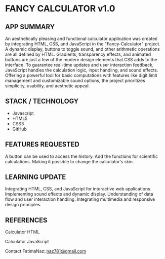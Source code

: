 # FANCY CALCULATOR v1.0


## APP SUMMARY

An aesthetically pleasing and functional calculator application was created by integrating HTML, CSS, and JavaScript in the "Fancy-Calculator" project. A dynamic display, buttons to toggle sound, and other arithmetic operations are all defined by HTML. Gradients, transparency effects, and animated buttons are just a few of the modern design elements that CSS adds to the interface. To guarantee real-time updates and user interaction feedback, JavaScript handles the calculation logic, input handling, and sound effects. Offering a powerful tool for basic computations with features like digit limit management and customizable sound options, the project prioritizes simplicity, usability, and aesthetic appeal.


## STACK / TECHNOLOGY

- Javascript
- HTML5
- CSS3
- GitHub


## FEATURES REQUESTED

A button can be used to access the history.
Add the functions for scientific calculations.
Making it possible to change the calculator's skin.


## LEARNING UPDATE

Integrating HTML, CSS, and JavaScript for interactive web applications.
Implementing sound effects and dynamic display.
Understanding of data flow and user interaction handling. 
Integrating multimedia and responsive design principles.


## REFERENCES

Calculator HTML

Calculator JavaScript

Contact FatimaNaz::naz781@gmail.com
